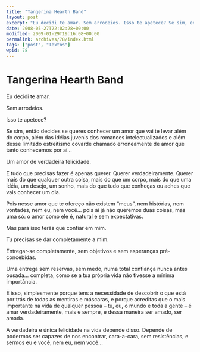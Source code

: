 ```yaml
---
title: "Tangerina Hearth Band"
layout: post
excerpt: "Eu decidi te amar. Sem arrodeios. Isso te apetece? Se sim, então decides se queres conhecer um amor que vai te levar além do corpo, além das idéias juvenis dos romances intelectualizados e além desse limitado estreitismo covarde chamado erroneamente de amor que tanto conhecemos por aí… Um amor de verdadeira felicidade. E tudo que […]"
date: 2008-05-27T22:02:28+00:00
modified: 2009-01-29T19:16:08+00:00
permalink: archives/78/index.html
tags: ["post", "Textos"]
wpid: 78
---
```


# Tangerina Hearth Band

Eu decidi te amar.

Sem arrodeios.

Isso te apetece?

Se sim, então decides se queres conhecer um amor que vai te levar além do corpo, além das idéias juvenis dos romances intelectualizados e além desse limitado estreitismo covarde chamado erroneamente de amor que tanto conhecemos por aí…

Um amor de verdadeira felicidade.

E tudo que precisas fazer é apenas querer. Querer verdadeiramente. Querer mais do que qualquer outra coisa, mais do que um corpo, mais do que uma idéia, um desejo, um sonho, mais do que tudo que conheças ou aches que vais conhecer um dia.

Pois nesse amor que te ofereço não existem “meus”, nem histórias, nem vontades, nem eu, nem você… pois aí já não queremos duas coisas, mas uma só: o amor como ele é, natural e sem expectativas.

Mas para isso terás que confiar em mim.

Tu precisas se dar completamente a mim.

Entregar-se completamente, sem objetivos e sem esperanças pré-concebidas.

Uma entrega sem reservas, sem medo, numa total confiança nunca antes ousada… completa, como se a tua própria vida não tivesse a mínima importância.

E isso, simplesmente porque tens a necessidade de descobrir o que está por trás de todas as mentiras e máscaras, e porque acreditas que o mais importante na vida de qualquer pessoa – tu, eu, o mundo e toda a gente – é amar verdadeiramente, mais e sempre, e dessa maneira ser amado, ser amada.

A verdadeira e única felicidade na vida depende disso. Depende de podermos ser capazes de nos encontrar, cara-a-cara, sem resistências, e sermos eu e você, nem eu, nem você…